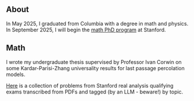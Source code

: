 ## About
In May 2025, I graduated from Columbia with a degree in math and physics. In September 2025, I will begin the [math PhD program](https://mathematics.stanford.edu/academics/graduate-students/phd-program) at Stanford. 

## Math
I wrote my undergraduate thesis supervised by Professor Ivan Corwin on some Kardar-Parisi-Zhang universality results for last passage percolation models.

[Here](https://jameshstephens.github.io/stanford-quals/) is a collection of problems from Stanford real analysis qualifying exams transcribed from PDFs and tagged (by an LLM - beware!) by topic.
